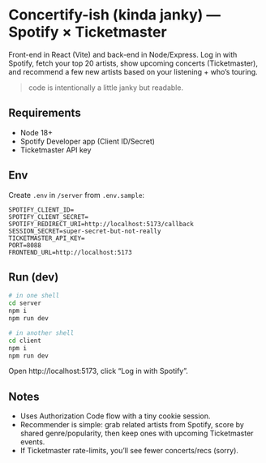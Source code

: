 # Concertify-ish (kinda janky) — Spotify × Ticketmaster
Front-end in React (Vite) and back-end in Node/Express. Log in with Spotify, fetch your top 20 artists, show upcoming concerts (Ticketmaster), and recommend a few new artists based on your listening + who’s touring.

> code is intentionally a little janky but readable.

## Requirements
- Node 18+
- Spotify Developer app (Client ID/Secret)
- Ticketmaster API key

## Env
Create `.env` in `/server` from `.env.sample`:
```
SPOTIFY_CLIENT_ID=
SPOTIFY_CLIENT_SECRET=
SPOTIFY_REDIRECT_URI=http://localhost:5173/callback
SESSION_SECRET=super-secret-but-not-really
TICKETMASTER_API_KEY=
PORT=8088
FRONTEND_URL=http://localhost:5173
```

## Run (dev)
```bash
# in one shell
cd server
npm i
npm run dev

# in another shell
cd client
npm i
npm run dev
```

Open http://localhost:5173, click “Log in with Spotify”.

## Notes
- Uses Authorization Code flow with a tiny cookie session.
- Recommender is simple: grab related artists from Spotify, score by shared genre/popularity, then keep ones with upcoming Ticketmaster events.
- If Ticketmaster rate-limits, you’ll see fewer concerts/recs (sorry).
